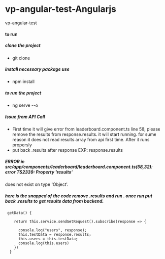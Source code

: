 # vp-angular-test-Angularjs
vp-angular-test

#### to run

##### clone the project
* git clone

##### install necessary package use
* npm install

##### to run the project
* ng serve --o

##### Issue from API Call
* First time it will give error from leaderboard.component.ts line 58, please remove the results from response.results. it will start running. 
 for sume reason it does not read results array from api first time.  After it runs propersly
 * put back .results after response EXP: response.results

##### ERROR in src/app/components/leaderboard/leaderboard.component.ts(58,32): error TS2339: Property 'results'
does not exist on type 'Object'.

##### here is the snapped of the code remove .results and run . once run put back .results to get results data from backend.
```
 getData() {

    return this.service.sendGetRequest().subscribe(response => {

      console.log("users", response);
      this.testData = response.results;
      this.users = this.testData;
      console.log(this.users)
    })
  }

```
